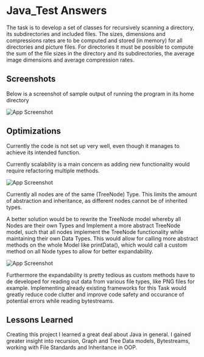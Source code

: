 
# Java_Test Answers

The task is to develop a set of classes for recursively scanning a directory, its subdirectories and included files. The sizes, dimensions and compressions rates are to be computed and stored (in memory) for all directories and picture files. For directories it must be possible to compute the sum of the file sizes in the directory and its subdirectories, the average image dimensions and average compression rates.



## Screenshots

Below is a screenshot of sample output of running the program in its home directory


![App Screenshot](https://i.imgur.com/aVlL0PJ.png)


## Optimizations

Currently the code is not set up very well, even though it manages to achieve its intended function.

Currently scalability is a main concern as adding new functionality would require refactoring multiple methods.


![App Screenshot](https://i.imgur.com/H0szBW4.png)

Currently all nodes are of the same (TreeNode) Type. This limits the amount of abstraction and inheritance, as different nodes cannot be of inherited types.

A better solution would be to rewrite the TreeNode model whereby all Nodes are their own Types and Implement a more abstract TreeNode model, such that all nodes implement the TreeNode functionality while maintaining their own Data Types. This would allow for calling more abstract methods on the whole Model like printData(), which would call a custom method on all Node types to allow for better expandability.

![App Screenshot](https://i.imgur.com/UPPRPj2.png)

Furthermore the expandability is pretty tedious as custom methods have to de developed for reading out data from various file types, like PNG files for example. Implementing already existing frameworks for this Task would greatly reduce code clutter and improve code safety and occurance of potential errors while reading bytestreams.
## Lessons Learned

Creating this project I learned a great deal about Java in general. I gained greater insight into  recursion, Graph and Tree Data models, Bytestreams, working with File Standards and Inheritance in OOP.

